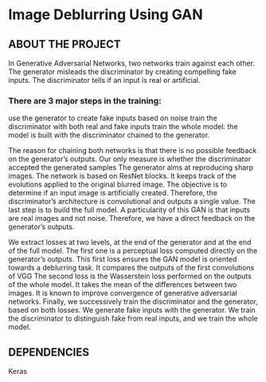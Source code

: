 # Image Deblurring Using GAN

## ABOUT THE PROJECT

In Generative Adversarial Networks, two networks train against each other. The generator misleads the discriminator by creating compelling fake inputs. The discriminator tells if an input is real or artificial.
### There are 3 major steps in the training:

use the generator to create fake inputs based on noise
train the discriminator with both real and fake inputs
train the whole model: the model is built with the discriminator chained to the generator.

The reason for chaining both networks is that there is no possible feedback on the generator’s outputs. Our only measure is whether the discriminator accepted the generated samples
The generator aims at reproducing sharp images. The network is based on ResNet blocks. It keeps track of the evolutions applied to the original blurred image. 
The objective is to determine if an input image is artificially created. Therefore, the discriminator’s architecture is convolutional and outputs a single value.
The last step is to build the full model. A particularity of this GAN is that inputs are real images and not noise. Therefore, we have a direct feedback on the generator’s outputs.

We extract losses at two levels, at the end of the generator and at the end of the full model.
The first one is a perceptual loss computed directly on the generator’s outputs. This first loss ensures the GAN model is oriented towards a deblurring task. It compares the outputs of the first convolutions of VGG
The second loss is the Wasserstein loss performed on the outputs of the whole model. It takes the mean of the differences between two images. It is known to improve convergence of generative adversarial networks.
Finally, we successively train the discriminator and the generator, based on both losses. We generate fake inputs with the generator. We train the discriminator to distinguish fake from real inputs, and we train the whole model.

## DEPENDENCIES

Keras
